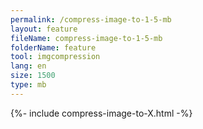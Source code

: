 ```yaml
---
permalink: /compress-image-to-1-5-mb
layout: feature
fileName: compress-image-to-1-5-mb
folderName: feature
tool: imgcompression
lang: en
size: 1500
type: mb
---
```


{%- include compress-image-to-X.html -%}
